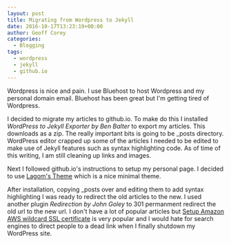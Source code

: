 ```yaml
---
layout: post
title: Migrating from Wordpress to Jekyll
date: 2016-10-17T13:23:19+00:00
author: Geoff Corey
categories:
  - Blogging
tags:
  - wordpress
  - jekyll
  - github.io
---
```

Wordpress is nice and pain.  I use Bluehost to host Wordpress and my personal domain
email.  Bluehost has been great but I'm getting tired of Wordpress.

I decided to migrate my articles to github.io.  To make do this I installed *WordPress
to Jekyll Exporter by Ben Balter* to export my articles.   This downloads as a zip.   The really
important bits is going to be _posts directory.  WordPress editor crapped up some of the
articles I needed to be edited to make use of Jekyll features such as syntax highlighting
code.  As of time of this writing, I am still cleaning up links and images.

Next I followed github.io's instructions to setup my personal page.  I decided to use
[Lagom's Theme](https://github.com/swanson/lagom) which is a nice minimal theme.

After installation, copying _posts over and editing them to add syntax highlighting I
was ready to redirect the old articles to the new.  I used another plugin
*Redirection by John Goley* to 301 permanment redirect the old url to the new url. I
don't have a lot of popular articles but
[Setup Amazon AWS wildcard SSL certificate](https://geoffcorey.github.io/amazon%20aws/ssl/2015/04/19/setup-amazon-aws-wildcard-ssl-certificate.html)
is very popular and I would hate for search engines to direct people to a dead link when
I finally shutdown my WordPress site.
